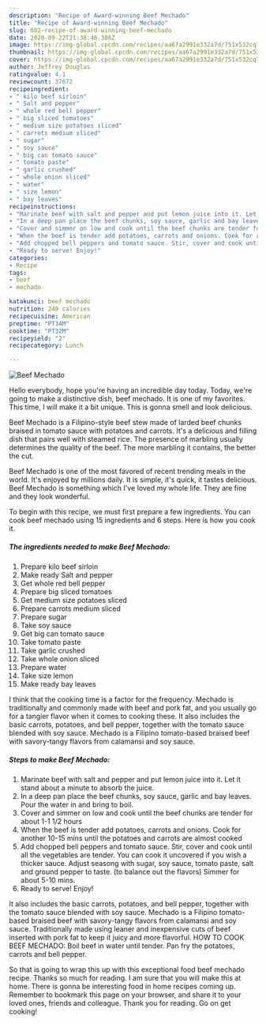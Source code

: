 ```yaml
---
description: "Recipe of Award-winning Beef Mechado"
title: "Recipe of Award-winning Beef Mechado"
slug: 602-recipe-of-award-winning-beef-mechado
date: 2020-09-22T21:38:48.386Z
image: https://img-global.cpcdn.com/recipes/aa67a2991e332a7d/751x532cq70/beef-mechado-recipe-main-photo.jpg
thumbnail: https://img-global.cpcdn.com/recipes/aa67a2991e332a7d/751x532cq70/beef-mechado-recipe-main-photo.jpg
cover: https://img-global.cpcdn.com/recipes/aa67a2991e332a7d/751x532cq70/beef-mechado-recipe-main-photo.jpg
author: Jeffrey Douglas
ratingvalue: 4.1
reviewcount: 37672
recipeingredient:
- " kilo beef sirloin"
- " Salt and pepper"
- " whole red bell pepper"
- " big sliced tomatoes"
- " medium size potatoes sliced"
- " carrots medium sliced"
- " sugar"
- " soy sauce"
- " big can tomato sauce"
- " tomato paste"
- " garlic crushed"
- " whole onion sliced"
- " water"
- " size lemon"
- " bay leaves"
recipeinstructions:
- "Marinate beef with salt and pepper and put lemon juice into it. Let it stand about a minute to absorb the juice."
- "In a deep pan place the beef chunks, soy sauce, garlic and bay leaves. Pour the water in and bring to boil."
- "Cover and simmer on low and cook until the beef chunks are tender for about 1-1 1/2 hours"
- "When the beef is tender add potatoes, carrots and onions. Cook for another 10-15 mins until the potatoes and carrots are almost cooked"
- "Add chopped bell peppers and tomato sauce. Stir, cover and cook until all the vegetables are tender. You can cook it uncovered if you wish a thicker sauce. Adjust seasong with sugar, soy sauce, tomato paste, salt and ground pepper to taste. (to balance out the flavors) Simmer for about 5-10 mins."
- "Ready to serve! Enjoy!"
categories:
- Recipe
tags:
- beef
- mechado

katakunci: beef mechado 
nutrition: 249 calories
recipecuisine: American
preptime: "PT34M"
cooktime: "PT32M"
recipeyield: "2"
recipecategory: Lunch

---
```



![Beef Mechado](https://img-global.cpcdn.com/recipes/aa67a2991e332a7d/751x532cq70/beef-mechado-recipe-main-photo.jpg)

Hello everybody, hope you're having an incredible day today. Today, we're going to make a distinctive dish, beef mechado. It is one of my favorites. This time, I will make it a bit unique. This is gonna smell and look delicious.

Beef Mechado is a Filipino-style beef stew made of larded beef chunks braised in tomato sauce with potatoes and carrots. It&#39;s a delicious and filling dish that pairs well with steamed rice. The presence of marbling usually determines the quality of the beef. The more marbling it contains, the better the cut.

Beef Mechado is one of the most favored of recent trending meals in the world. It's enjoyed by millions daily. It is simple, it's quick, it tastes delicious. Beef Mechado is something which I've loved my whole life. They are fine and they look wonderful.


To begin with this recipe, we must first prepare a few ingredients. You can cook beef mechado using 15 ingredients and 6 steps. Here is how you cook it.

<!--inarticleads1-->

##### The ingredients needed to make Beef Mechado:

1. Prepare  kilo beef sirloin
1. Make ready  Salt and pepper
1. Get  whole red bell pepper
1. Prepare  big sliced tomatoes
1. Get  medium size potatoes sliced
1. Prepare  carrots medium sliced
1. Prepare  sugar
1. Take  soy sauce
1. Get  big can tomato sauce
1. Take  tomato paste
1. Take  garlic crushed
1. Take  whole onion sliced
1. Prepare  water
1. Take  size lemon
1. Make ready  bay leaves


I think that the cooking time is a factor for the frequency. Mechado is traditionally and commonly made with beef and pork fat, and you usually go for a tangier flavor when it comes to cooking these. It also includes the basic carrots, potatoes, and bell pepper, together with the tomato sauce blended with soy sauce. Mechado is a Filipino tomato-based braised beef with savory-tangy flavors from calamansi and soy sauce. 

<!--inarticleads2-->

##### Steps to make Beef Mechado:

1. Marinate beef with salt and pepper and put lemon juice into it. Let it stand about a minute to absorb the juice.
1. In a deep pan place the beef chunks, soy sauce, garlic and bay leaves. Pour the water in and bring to boil.
1. Cover and simmer on low and cook until the beef chunks are tender for about 1-1 1/2 hours
1. When the beef is tender add potatoes, carrots and onions. Cook for another 10-15 mins until the potatoes and carrots are almost cooked
1. Add chopped bell peppers and tomato sauce. Stir, cover and cook until all the vegetables are tender. You can cook it uncovered if you wish a thicker sauce. Adjust seasong with sugar, soy sauce, tomato paste, salt and ground pepper to taste. (to balance out the flavors) Simmer for about 5-10 mins.
1. Ready to serve! Enjoy!


It also includes the basic carrots, potatoes, and bell pepper, together with the tomato sauce blended with soy sauce. Mechado is a Filipino tomato-based braised beef with savory-tangy flavors from calamansi and soy sauce. Traditionally made using leaner and inexpensive cuts of beef inserted with pork fat to keep it juicy and more flavorful. HOW TO COOK BEEF MECHADO: Boil beef in water until tender. Pan fry the potatoes, carrots and bell pepper. 

So that is going to wrap this up with this exceptional food beef mechado recipe. Thanks so much for reading. I am sure that you will make this at home. There is gonna be interesting food in home recipes coming up. Remember to bookmark this page on your browser, and share it to your loved ones, friends and colleague. Thank you for reading. Go on get cooking!
